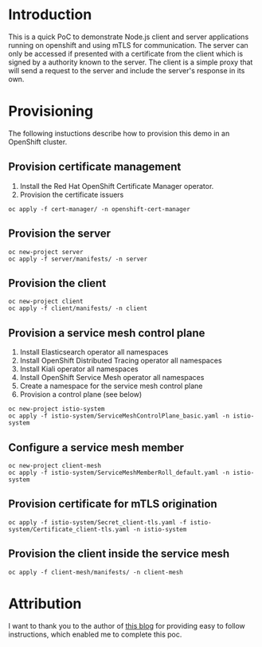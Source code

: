 # Introduction
This is a quick PoC to demonstrate Node.js client and server applications running on openshift and using mTLS for communication. The server can only be accessed if presented with a certificate from the client which is signed by a authority known to the server. The client is a simple proxy that will send a request to the server and include the server's response in its own.

# Provisioning

The following instuctions describe how to provision this demo in an OpenShift cluster.

## Provision certificate management

1. Install the Red Hat OpenShift Certificate Manager operator.
2. Provision the certificate issuers
```
oc apply -f cert-manager/ -n openshift-cert-manager
```

## Provision the server

```
oc new-project server
oc apply -f server/manifests/ -n server
```

## Provision the client

```
oc new-project client
oc apply -f client/manifests/ -n client
```

## Provision a service mesh control plane

1. Install Elasticsearch operator all namespaces
2. Install OpenShift Distributed Tracing operator all namespaces
3. Install Kiali operator all namespaces
4. Install OpenShift Service Mesh operator all namespaces
5. Create a namespace for the service mesh control plane
5. Provision a control plane (see below)

```
oc new-project istio-system
oc apply -f istio-system/ServiceMeshControlPlane_basic.yaml -n istio-system
```

## Configure a service mesh member

```
oc new-project client-mesh
oc apply -f istio-system/ServiceMeshMemberRoll_default.yaml -n istio-system
```

## Provision certificate for mTLS origination

```
oc apply -f istio-system/Secret_client-tls.yaml -f istio-system/Certificate_client-tls.yaml -n istio-system
```

## Provision the client inside the service mesh

```
oc apply -f client-mesh/manifests/ -n client-mesh
```

# Attribution
I want to thank you to the author of [this blog](https://www.matteomattei.com/client-and-server-ssl-mutual-authentication-with-nodejs/) for providing easy to follow instructions, which enabled me to complete this poc. 
